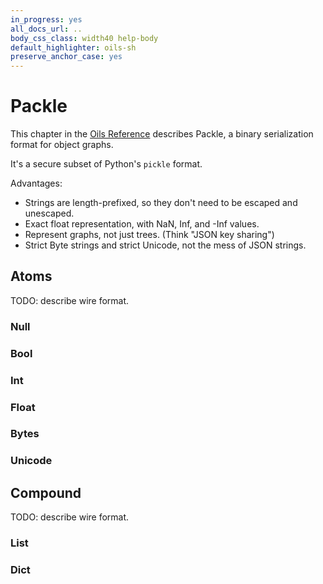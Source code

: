 ```yaml
---
in_progress: yes
all_docs_url: ..
body_css_class: width40 help-body
default_highlighter: oils-sh
preserve_anchor_case: yes
---
```


Packle
======

This chapter in the [Oils Reference](index.html) describes Packle, a binary
serialization format for object graphs.

It's a secure subset of Python's `pickle` format.

Advantages:

- Strings are length-prefixed, so they don't need to be escaped and unescaped.
- Exact float representation, with NaN, Inf, and -Inf values.
- Represent graphs, not just trees.  (Think "JSON key sharing")
- Strict Byte strings and strict Unicode, not the mess of JSON strings.

<div id="toc">
</div>


## Atoms

TODO: describe wire format.

### Null

### Bool

### Int

### Float

### Bytes

### Unicode

## Compound

TODO: describe wire format.

### List

### Dict


[JSON]: https://json.org

